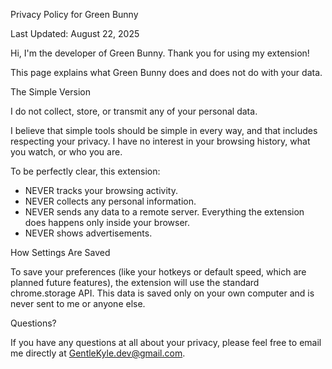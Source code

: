 Privacy Policy for Green Bunny

  Last Updated: August 22, 2025

  Hi, I'm the developer of Green Bunny. Thank you for using my extension!

  This page explains what Green Bunny does and does not do with your data.

  The Simple Version

  I do not collect, store, or transmit any of your personal data.

  I believe that simple tools should be simple in every way, and that includes respecting your
  privacy. I have no interest in your browsing history, what you watch, or who you are.

  To be perfectly clear, this extension:

   * NEVER tracks your browsing activity.
   * NEVER collects any personal information.
   * NEVER sends any data to a remote server. Everything the extension does happens only inside
     your browser.
   * NEVER shows advertisements.

  How Settings Are Saved

  To save your preferences (like your hotkeys or default speed, which are planned future
  features), the extension will use the standard chrome.storage API. This data is saved only on
  your own computer and is never sent to me or anyone else.

  Questions?

  If you have any questions at all about your privacy, please feel free to email me directly at
  GentleKyle.dev@gmail.com.
